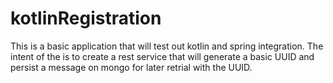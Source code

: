 # kotlinRegistration
This is a basic application that will test out kotlin and spring integration. The intent of the is to create a rest service that will generate a basic UUID and persist a message on mongo for later retrial with the UUID. 
